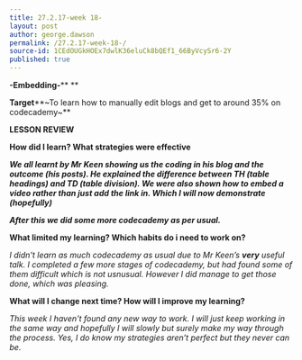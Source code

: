 ```yaml
---
title: 27.2.17-week 18-
layout: post
author: george.dawson
permalink: /27.2.17-week-18-/
source-id: 1CEdOUGkHOEx7dwlK36eluCk8bQEf1_66ByVcySr6-2Y
published: true
---
```

**-Embedding-****			**

**Target****~To learn how to manually edit blogs and get to around 35% on codecademy~**

**LESSON REVIEW**

**How did I learn? What strategies were effective**

**_We all learnt by Mr Keen showing us the coding in his blog and the outcome (his posts). He explained the difference between TH (table headings) and TD (table division). We were also shown how to embed a video rather than just add the link in. Which I will now demonstrate (hopefully)_**

**_After this we did some more codecademy as per usual._**

**What limited my learning? Which habits do i need to work on?**

*I didn't learn as much codecademy as usual due to Mr Keen’s  **very** useful talk.  I completed a few more stages of codecademy, but had found some of them difficult which is not usnusual. However I did manage to get those done, which was pleasing.*

**What will I change next time? How will I improve my learning?**

*This week I haven't found any new way to work. I will just keep working in the same way and hopefully I will slowly but surely make my way through the process. Yes, I do know my strategies aren’t perfect but they never can be.*

